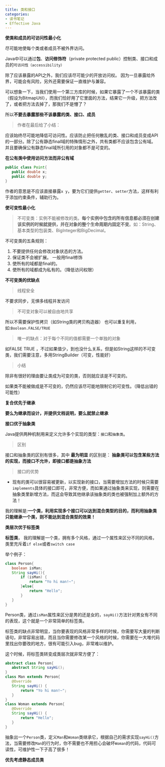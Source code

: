 ```yaml
---
title: 类和接口
categories: 
- 读书笔记
- Effective Java
---
```


**使类和成员的可访问性最小化**

尽可能地使每个类或者成员不被外界访问。

Java中可以通过**包**、**访问修饰符**（private protected public）控制类、接口和成员的`可访问性（accessibility）` 

除了应该暴露的API之外，我们应该尽可能少的开放访问权。 因为一旦暴露给外界，可能会有风险，另外还需要保证一直维护与兼容。

可以想象一下，当我们使用一个第三方库的时候，如果它暴露了一个不该暴露的类（假设为BitmapUtil），而我们恰好用了它里面的方法，结果它一升级，把方法改了，或者把方法去掉了，那我们不是懵了？

所以**不要去暴露那些不该暴露的类、接口、成员** 

> 作者在最后给了小结：

应该始终尽可能地降低可访问性。应该防止把任何散乱的类、接口和成员变成API的一部分。除了公有静态final域的特殊情形之外，共有类都不应该包含公有域。并且要确保公有静态final域所引用的对象都不是可变的。

**在公有类中使用访问方法而非公有域**

```java
public class Point{
   public double x;
   public double y;
}
```

作者的意思是不应该直接暴露`x y`，要为它们提供`getter`、`setter`方法，这样有利于添加约束条件，辅助行为。

**使可变性最小化**

> 不可变类：实例不能被修改的类。**每个实例中包含的所有信息都必须在创建该实例的时候就提供，并在对象的整个生命周期内固定不变**。如：String、基本类型的包装类、BigInteger和BigDecimal。

不可变类的五条规则：

1. 不要提供任何会修改对象状态的方法。
2. 保证类不会被扩展。 一般用final修饰
3. 使所有的域都是final的。
4. 使所有的域都成为私有的。（降低访问权限）

**不可变类的优缺点**

> 线程安全

不要求同步，无惧多线程并发访问

> 不可变对象可以被自由地共享

所以不需要保护性拷贝（如String类的拷贝构造器） 也可以重复利用，如:`Boolean.FALSE/TRUE`

> 唯一的缺点：对于每个不同的值都需要一个单独的对象

如FALSE TRUE ，不过如果值少，到也没什么关系，但是如String这样的不可变类，我们需要注意，多用StringBuilder（可变，性能好）

> 小结

除非有很好的理由要让类成为可变的类，否则就应该是不可变的。 

如果类不能被做成是不可变的，仍然应该尽可能地限制它的可变性。（降低出错的可能性）

**复合优先于继承**

**要么为继承而设计，并提供文档说明，要么就禁止继承**

**接口优于抽象类**

Java提供两种机制用来定义允许多个实现的类型：`接口`和`抽象类`。

> 区别

接口和抽象类的区别有很多，其中 **最为明显** 的区别是： **抽象类可以包含某些方法的实现，而接口不允许，即接口都是抽象方法** 

> 接口的优势

- 现有的类可以很容易被更新，以实现新的接口，当需要增加方法的时候只需要`implements`具体的接口即可，非常方便，而如果通过抽象类来实现，则需要在抽象类里新增方法，而这会导致其他继承该抽象类的类也被强制加上额外的方法！

我的理解是:**一个类，利用实现多个接口可以达到混合类型的目的，而利用抽象类只能继承一个类，则不能达到混合类型的效果！** 

**类层次优于标签类**

**标签类**， 我的理解是一个类，拥有多个风格，通过一个属性来区分不同的风格，类里充斥着`if else`或者`switch case` 

举个例子：

```java
class Person{
   boolean isMan;
   String sayHi(){
       if (isMan) {
           return "Yo hi man!~";
       }else{
           return "Hello";
       }
   }
}
```

Person类，通过`isMan`属性来区分是男的还是女的，`sayHi()`方法针对男女有不同的表现，这个就是一个非常简单的标签类。

标签类的缺点非常明显，当你要表现的风格非常多样的时候，你需要写大量的判断语句，非常容易出错，而且当你需要修改某一个风格的时候，你需要在一大堆代码里找出你要改的地方，很有可能引入bug，非常难以维护。

这个时候，将标签类转变成类层次就非常方便了：

```java
abstract class Person{
   abstract String sayHi();
}
class Man extends Person{
   @Override
   String sayHi() {
       return "Yo hi man!~";
   }
}
class Woman extends Person{
   @Override
   String sayHi() {
       return "Hello";
   }
}
```

抽象出一个`Person`类，定义`Man`和`Woman`类继承它，根据自己的需求实现`sayHi()`方法，当需要修改`Man`的行为时，你不需要也不用担心会破坏`Woman`的代码，代码可读性，可维护性一下子高了很多！

**优先考虑静态成员类**